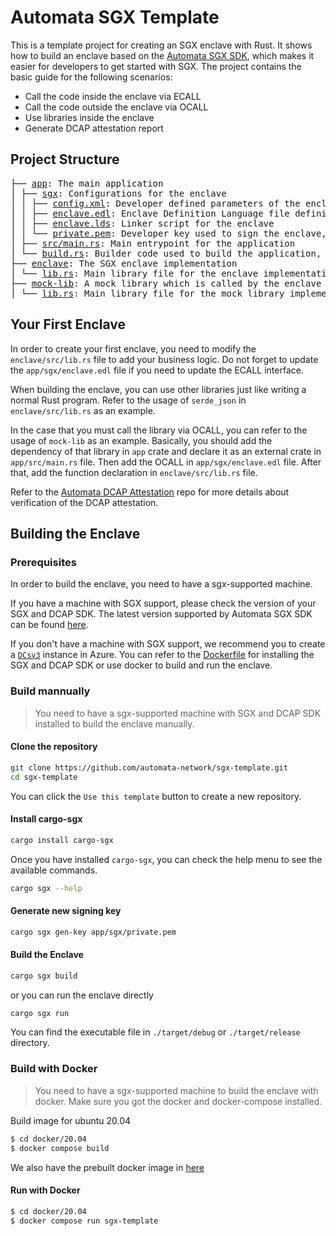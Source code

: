 # Automata SGX Template
This is a template project for creating an SGX enclave with Rust. It shows how to build an enclave based on the [Automata SGX SDK](https://github.com/automata-network/automata-sgx-sdk/tree/main), which makes it easier for developers to get started with SGX. The project contains the basic guide for the following scenarios:
- Call the code inside the enclave via ECALL
- Call the code outside the enclave via OCALL
- Use libraries inside the enclave
- Generate DCAP attestation report

## Project Structure
<pre>
├── <a href="./app/">app</a>: The main application
│ ├── <a href="./app/sgx">sgx</a>: Configurations for the enclave
│ │ ├── <a href="./app/sgx/config.xml">config.xml</a>: Developer defined parameters of the enclave
│ │ ├── <a href="./app/sgx/enclave.edl">enclave.edl</a>: Enclave Definition Language file defining the enclave interface
│ │ ├── <a href="./app/sgx/enclave.lds">enclave.lds</a>: Linker script for the enclave
│ │ └── <a href="./app/sgx/private.pem">private.pem</a>: Developer key used to sign the enclave, do not use this key to sign your enclave in production, please use your own key
│ ├── <a href="./app/src/main.rs">src/main.rs</a>: Main entrypoint for the application
│ └── <a href="./app/build.rs">build.rs</a>: Builder code used to build the application, you don't need change it
├── <a href="./enclave/">enclave</a>: The SGX enclave implementation
│ └── <a href="./enclave/src/lib.rs">lib.rs</a>: Main library file for the enclave implementation
├── <a href="./mock-lib/">mock-lib</a>: A mock library which is called by the enclave via OCALL
│ └── <a href="./mock-lib/src/lib.rs">lib.rs</a>: Main library file for the mock library implementation
</pre>

## Your First Enclave
In order to create your first enclave, you need to modify the `enclave/src/lib.rs` file to add your business logic. Do not forget to update the `app/sgx/enclave.edl` file if you need to update the ECALL interface.

When building the enclave, you can use other libraries just like writing a normal Rust program. Refer to the usage of `serde_json` in `enclave/src/lib.rs` as an example. 

In the case that you must call the library via OCALL, you can refer to the usage of `mock-lib` as an example. Basically, you should add the dependency of that library in `app` crate and declare it as an external crate in `app/src/main.rs` file. Then add the OCALL in `app/sgx/enclave.edl` file. After that, add the function declaration in `enclave/src/lib.rs` file.

Refer to the [Automata DCAP Attestation](https://github.com/automata-network/automata-dcap-attestation) repo for more details about verification of the DCAP attestation.

## Building the Enclave
### Prerequisites
In order to build the enclave, you need to have a sgx-supported machine.

If you have a machine with SGX support, please check the version of your SGX and DCAP SDK. The latest version supported by Automata SGX SDK can be found [here](https://github.com/automata-network/automata-sgx-sdk/tree/main).

If you don't have a machine with SGX support, we recommend you to create a [`DCsv3`](https://learn.microsoft.com/en-us/azure/virtual-machines/sizes/general-purpose/dcsv3-series?tabs=sizebasic) instance in Azure. You can refer to the [Dockerfile](./docker/) for installing the SGX and DCAP SDK or use docker to build and run the enclave.

### Build mannually
> You need to have a sgx-supported machine with SGX and DCAP SDK installed to build the enclave manually.
#### Clone the repository
```bash
git clone https://github.com/automata-network/sgx-template.git
cd sgx-template
```
You can click the `Use this template` button to create a new repository.

#### Install cargo-sgx
```bash
cargo install cargo-sgx
```
Once you have installed `cargo-sgx`, you can check the help menu to see the available commands.
```bash
cargo sgx --help
```

#### Generate new signing key

```bash
cargo sgx gen-key app/sgx/private.pem
```

#### Build the Enclave

```bash
cargo sgx build
```
or you can run the enclave directly
```bash
cargo sgx run
```
You can find the executable file in `./target/debug` or `./target/release` directory.

### Build with Docker

> You need to have a sgx-supported machine to build the enclave with docker. Make sure you got the docker and docker-compose installed.

Build image for ubuntu 20.04
```bash
$ cd docker/20.04
$ docker compose build
```

We also have the prebuilt docker image in [here](https://github.com/automata-network/sgx-template/pkgs/container/sgx-template)

#### Run with Docker

```bash
$ cd docker/20.04
$ docker compose run sgx-template
```
